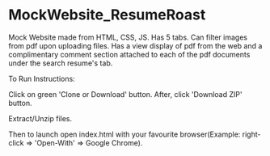 # MockWebsite_ResumeRoast
Mock Website made from HTML, CSS, JS. Has 5 tabs. Can filter images from pdf upon uploading files. Has a view display of pdf from the web and a complimentary comment section attached to each of the pdf documents under the search resume's tab.

To Run Instructions:

Click on green 'Clone or Download' button. After, click 'Download ZIP' button.

Extract/Unzip files.

Then to launch open index.html with your favourite browser(Example: right-click => 'Open-With' => Google Chrome).
